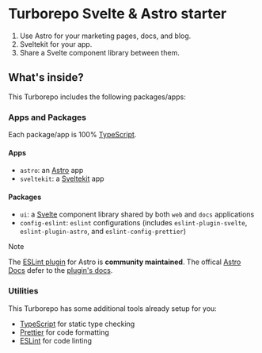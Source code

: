 # Turborepo Svelte & Astro starter

1. Use Astro for your marketing pages, docs, and blog.
2. Sveltekit for your app.
3. Share a Svelte component library between them.

## What's inside?

This Turborepo includes the following packages/apps:

### Apps and Packages

Each package/app is 100% [TypeScript](https://www.typescriptlang.org/).

#### Apps

- `astro`: an [Astro](https://astro.build/) app
- `sveltekit`: a [Sveltekit](https://kit.svelte.dev/) app

#### Packages

- `ui`: a [Svelte](https://svelte.dev/) component library shared by both `web` and `docs` applications
- `config-eslint`: `eslint` configurations (includes `eslint-plugin-svelte`, `eslint-plugin-astro`, and `eslint-config-prettier`)

> [!NOTE]  
> The [ESLint plugin](https://github.com/ota-meshi/eslint-plugin-astro) for Astro is **community maintained**.
> The offical [Astro Docs](https://docs.astro.build/en/editor-setup/#eslint) defer to the [plugin's docs](https://ota-meshi.github.io/eslint-plugin-astro/user-guide/).

### Utilities

This Turborepo has some additional tools already setup for you:

- [TypeScript](https://www.typescriptlang.org/) for static type checking
- [Prettier](https://prettier.io) for code formatting
- [ESLint](https://eslint.org/) for code linting

